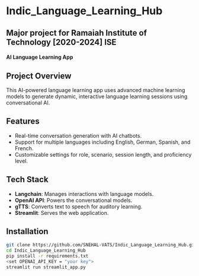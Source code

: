 # Indic_Language_Learning_Hub
## Major project for Ramaiah Institute of Technology [2020-2024] ISE
#### AI Language Learning App

## Project Overview
This AI-powered language learning app uses advanced machine learning models to generate dynamic, interactive language learning sessions using conversational AI.

## Features
- Real-time conversation generation with AI chatbots.
- Support for multiple languages including English, German, Spanish, and French.
- Customizable settings for role, scenario, session length, and proficiency level.

## Tech Stack
- **Langchain**: Manages interactions with language models.
- **OpenAI API**: Powers the conversational models.
- **gTTS**: Converts text to speech for auditory learning.
- **Streamlit**: Serves the web application.

## Installation
```bash
git clone https://github.com/SNEHAL-VATS/Indic_Language_Learning_Hub.git
cd Indic_Language_Learning_Hub
pip install -r requirements.txt
<set OPENAI_API_KEY = "your key">
streamlit run streamlit_app.py
